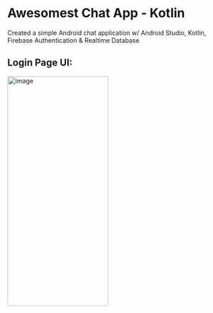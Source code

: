 # Awesomest Chat App - Kotlin
Created a simple Android chat application w/ Android Studio, Kotlin, Firebase Authentication & Realtime Database

## Login Page UI:

<img width="227" height="517" alt="image" src="https://github.com/user-attachments/assets/7af8218a-0c1a-4698-8ef0-c0a230ea9349" />

